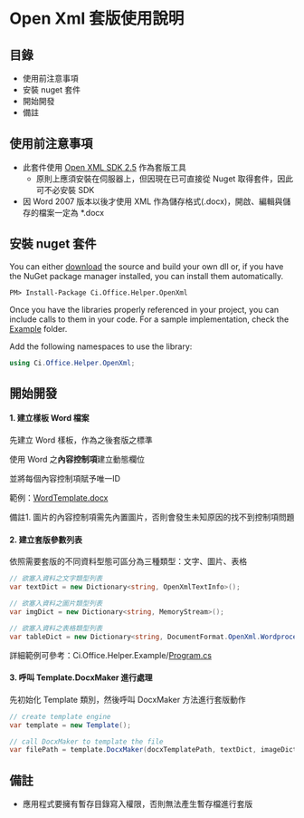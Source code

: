 # Open Xml 套版使用說明

## 目錄

- 使用前注意事項
- 安裝 nuget 套件
- 開始開發
- 備註

## 使用前注意事項

- 此套件使用 [Open XML SDK 2.5](https://www.microsoft.com/en-us/download/details.aspx?id=30425) 作為套版工具
  - 原則上應須安裝在伺服器上，但因現在已可直接從 Nuget 取得套件，因此可不必安裝 SDK
- 因 Word 2007 版本以後才使用 XML 作為儲存格式(.docx)，開啟、編輯與儲存的檔案一定為 *.docx

## 安裝 nuget 套件

You can either <a href="https://github.com/lettucebo/Ci.Office.Helper.git">download</a> the source and build your own dll or, if you have the NuGet package manager installed, you can install them automatically.

```
PM> Install-Package Ci.Office.Helper.OpenXml
```

Once you have the libraries properly referenced in your project, you can include calls to them in your code. 
For a sample implementation, check the [Example](https://github.com/lettucebo/Creatidea.Library.Office/tree/master/Creatidea.Library.Office.Example) folder.

Add the following namespaces to use the library:
```csharp
using Ci.Office.Helper.OpenXml;
```

## 開始開發

#### 1. 建立樣板 Word 檔案
先建立 Word 樣板，作為之後套版之標準

使用 Word 之**內容控制項**建立動態欄位

並將每個內容控制項賦予唯一ID

範例：[WordTemplate.docx](https://github.com/lettucebo/Ci.Office.Helper/blob/master/Ci.Office.Helper.Example/Demo/Word/Template.docx)

備註1. 圖片的內容控制項需先內置圖片，否則會發生未知原因的找不到控制項問題

#### 2. 建立套版參數列表

依照需要套版的不同資料型態可區分為三種類型：文字、圖片、表格
```csharp
// 欲塞入資料之文字類型列表
var textDict = new Dictionary<string, OpenXmlTextInfo>();

// 欲塞入資料之圖片類型列表
var imgDict = new Dictionary<string, MemoryStream>();

// 欲塞入資料之表格類型列表
var tableDict = new Dictionary<string, DocumentFormat.OpenXml.Wordprocessing.Table>();
```

詳細範例可參考：Ci.Office.Helper.Example/[Program.cs](https://github.com/lettucebo/Ci.Office.Helper/blob/master/Ci.Office.Helper.Example/Program.cs#L80-L213)

#### 3. 呼叫 Template.DocxMaker 進行處理

先初始化 Template 類別，然後呼叫 DocxMaker 方法進行套版動作
```csharp
// create template engine
var template = new Template();

// call DocxMaker to template the file
var filePath = template.DocxMaker(docxTemplatePath, textDict, imageDict, tableDict);
```

## 備註
- 應用程式要擁有暫存目錄寫入權限，否則無法產生暫存檔進行套版
